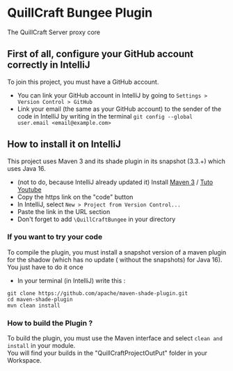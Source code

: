 # QuillCraft Bungee Plugin

The QuillCraft Server proxy core

## First of all, configure your GitHub account correctly in IntelliJ

To join this project, you must have a GitHub account.

- You can link your GitHub account in IntelliJ by going to `Settings > Version Control > GitHub`
- Link your email (the same as your GitHub account) to the sender of the code in IntelliJ by writing in the
  terminal `git config --global user.email <email@example.com>`

## How to install it on IntelliJ

This project uses Maven 3 and its shade plugin in its snapshot (3.3.+) which uses Java 16.

- (not to do, because IntelliJ already updated it)
  Install [Maven 3](https://maven.apache.org/download.cgi) / [Tuto Youtube](https://youtu.be/RfCWg5ay5B0?t=221)
- Copy the https link on the "code" button
- In IntelliJ, select `New > Project from Version Control...`
- Paste the link in the URL section
- Don't forget to add `\QuillCraftBungee` in your directory

### If you want to try your code

To compile the plugin, you must install a snapshot version of a maven plugin for the shadow (which has no update (
without the snapshots) for Java 16).
You just have to do it once

- In your terminal (in IntelliJ) write this :

```
git clone https://github.com/apache/maven-shade-plugin.git
cd maven-shade-plugin
mvn clean install
```

### How to build the Plugin ?

To build the plugin, you must use the Maven interface and select `clean and install` in your module.  
You will find your builds in the "QuillCraftProjectOutPut" folder in your Workspace.
